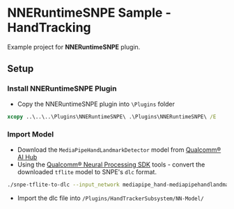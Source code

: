 # NNERuntimeSNPE Sample - HandTracking
Example project for **NNERuntimeSNPE** plugin.
## Setup
### Install NNERuntimeSNPE Plugin
- Copy the NNERuntimeSNPE plugin into ```\Plugins``` folder
``` bat
xcopy ..\..\..\Plugins\NNERuntimeSNPE\ .\Plugins\NNERuntimeSNPE\ /E
```
### Import Model
- Download the ```MediaPipeHandLandmarkDetector``` model from [Qualcomm® AI Hub](https://aihub.qualcomm.com/models/mediapipe_hand)
- Using the [Qualcomm® Neural Processing SDK](https://developer.qualcomm.com/software/qualcomm-neural-processing-sdk) tools - convert the downloaded ```tflite``` model to SNPE's ```dlc``` format.

```bash
./snpe-tflite-to-dlc --input_network mediapipe_hand-mediapipehandlandmarkdetector.tflite --input_dim 'image' 1,3,256,256 --out_node output_0 --out_node output_1 --out_node output_2
```

- Import the dlc file into ```/Plugins/HandTrackerSubsystem/NN-Model/```
